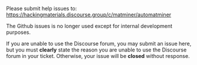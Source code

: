 Please submit help issues to:
https://hackingmaterials.discourse.group/c/matminer/automatminer

The Github issues is no longer used except for internal development purposes.

If you are unable to use the Discourse forum, you may submit an issue here, but you must **clearly** state the reason you are unable to use the Discourse forum in your ticket. Otherwise, your issue will be **closed** without response.
